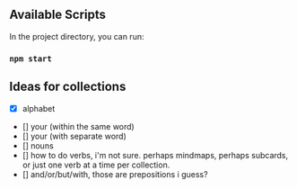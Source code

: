 

## Available Scripts

In the project directory, you can run:

### `npm start`

## Ideas for collections
 - [x] alphabet
 - [] your (within the same word)
 - [] your (with separate word)
 - [] nouns
 - [] how to do verbs, i'm not sure. perhaps mindmaps, perhaps subcards, or just one verb at a time per collection.
 - [] and/or/but/with, those are prepositions i guess?
